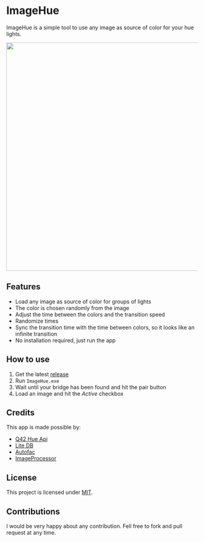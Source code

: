 # ImageHue
ImageHue is a simple tool to use any image as source of color for your hue lights.

<img src="https://user-images.githubusercontent.com/11611674/37466759-db5a0ca2-285e-11e8-955d-308e7c29f0bd.PNG" width="600" />

## Features
- Load any image as source of color for groups of lights
- The color is chosen randomly from the image
- Adjust the time between the colors and the transition speed
- Randomize times
- Sync the transition time with the time between colors, so it looks like an infinite transition
- No installation required, just run the app

## How to use
1. Get the latest [release](https://github.com/muelmx/ImageHue/releases)
2. Run `ImageHue.exe`
3. Wait until your bridge has been found and hit the pair button
4. Load an image and hit the *Active* checkbox

## Credits
This app is made possible by:
- [Q42 Hue Api](https://github.com/Q42/Q42.HueApi)
- [Lite DB](http://www.litedb.org/)
- [Autofac](https://autofac.org/)
- [ImageProcessor](http://imageprocessor.org/)

## License
This project is licensed under [MIT](http://www.opensource.org/licenses/mit-license.php).

## Contributions
I would be very happy about any contribution. Fell free to fork and pull request at any time.